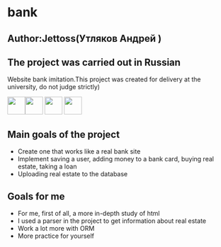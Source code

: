# bank
## Author:Jettoss(Утляков Андрей )
## The project was carried out in Russian




 Website bank imitation.This project was created for delivery at the university, do not judge strictly)
 

  <img src="https://cdn.jsdelivr.net/gh/devicons/devicon/icons/python/python-original.svg" width="40" height="40" /><img src="https://cdn.jsdelivr.net/gh/devicons/devicon/icons/django/django-plain.svg" width="40" height="40"  />
  <img src="https://cdn.jsdelivr.net/gh/devicons/devicon/icons/bootstrap/bootstrap-original.svg" width="40" height="40"  />
 <img src="https://cdn.jsdelivr.net/gh/devicons/devicon/icons/html5/html5-original.svg" width="40" height="40" />

## Main goals of the project
- Create one that works like a real bank site
- Implement saving a user, adding money to a bank card, buying real estate, taking a loan
- Uploading real estate to the database

## Goals for me
- For me, first of all, a more in-depth study of html
- I used a parser in the project to get information about real estate
- Work a lot more with ORM
- More practice for yourself
